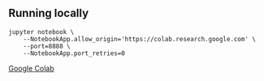 ## Running locally 

```shell
jupyter notebook \
    --NotebookApp.allow_origin='https://colab.research.google.com' \
    --port=8888 \
    --NotebookApp.port_retries=0
```

[Google Colab](https://research.google.com/colaboratory/local-runtimes.html)
